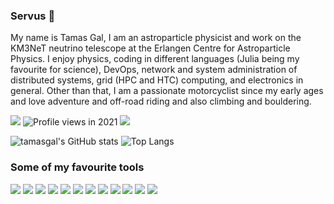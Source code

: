 ### Servus 👋

My name is Tamas Gal, I am an astroparticle physicist and work on the KM3NeT neutrino telescope at the Erlangen Centre for Astroparticle Physics. I enjoy physics, coding in different languages (Julia being my favourite for science), DevOps, network and system administration of distributed systems, grid (HPC and HTC) computing, and electronics in general. Other than that, I am a passionate motorcyclist since my early ages and love adventure and off-road riding and also climbing and bouldering.

[![](https://img.shields.io/badge/ORCID-informational?style=flat&logo=ORCID&logoColor=white&color=A6CE39)](https://orcid.org/0000-0001-7821-8673) ![Profile views in 2021](https://gpvc.arturio.dev/tamasgal) [![](https://img.shields.io/badge/INSPIREhep-informational?style=flat&logo=inspirehep&logoColor=white&color=0c1c29)](https://inspirehep.net/authors/1844720)

![tamasgal's GitHub stats](https://github-readme-stats.vercel.app/api?username=tamasgal&show_icons=true&theme=radical) ![Top Langs](https://github-readme-stats.vercel.app/api/top-langs/?username=tamasgal&langs_count=12&layout=compact&exclude_repo=rba)

### Some of my favourite tools

![](https://img.shields.io/badge/OS-Linux-informational?style=flat&logo=debian&logoColor=white&color=A81D33)
![](https://img.shields.io/badge/OS-macOS-informational?style=flat&logo=apple&logoColor=white&color=000000)
![](https://img.shields.io/badge/Code-Git-informational?style=flat&logo=Git&logoColor=white&color=F05032)
![](https://img.shields.io/badge/Code-Julia-informational?style=flat&logo=julia&logoColor=white&color=9558B2)
![](https://img.shields.io/badge/Code-Python-informational?style=flat&logo=python&logoColor=white&color=3776AB)
![](https://img.shields.io/badge/Code-Arduino-informational?style=flat&logo=arduino&logoColor=white&color=00979D)
![](https://img.shields.io/badge/Code-LaTeX-informational?style=flat&logo=LaTeX&logoColor=white&color=008080)
![](https://img.shields.io/badge/Code-Docker-informational?style=flat&logo=docker&logoColor=white&color=2496ED)
![](https://img.shields.io/badge/Code-Jupyter-informational?style=flat&logo=jupyter&logoColor=white&color=F37626)
![](https://img.shields.io/badge/Editor-Vim-informational?style=flat&logo=vim&logoColor=white&color=019733)
![](https://img.shields.io/badge/Editor-Emacs-informational?style=flat&logo=gnu-emacs&logoColor=white&color=7F5AB6)
![](https://img.shields.io/badge/Shell-Zsh-informational?style=flat&logo=zsh&logoColor=white&color=4a8cc2)

<!--
**tamasgal/tamasgal** is a ✨ _special_ ✨ repository because its `README.md` (this file) appears on your GitHub profile.

Here are some ideas to get you started:

- 🔭 I’m currently working on ...
- 🌱 I’m currently learning ...
- 👯 I’m looking to collaborate on ...
- 🤔 I’m looking for help with ...
- 💬 Ask me about ...
- 📫 How to reach me: ...
- 😄 Pronouns: ...
- ⚡ Fun fact: ...
-->
